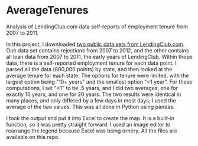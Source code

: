 # AverageTenures
Analysis of LendingClub.com data self-reports of employment tenure from 2007 to 2011.

In this project, I downloaded [two public data sets from LendingClub.com](https://www.lendingclub.com/info/download-data.action).  One data set contains rejections from 2007 to 2012, and the other contains all loan data from 2007 to 2011, the early years of LendingClub.  Within those data, there is a self-reported employment tenure for each data point.  I parsed all the data (800,000 points) by state, and then looked at the average tenure for each state. The options for tenure were limited, with the largest option being "10+ years" and the smallest option "<1 year".  For these computations, I set "<1" to be .5 years, and I did two averages, one for exactly 10 years, and one for 20 years.  The two results were identical in many places, and only differed by a few days in most days; I used the average of the two values. This was all done in Python using pandas.

I took the output and put it into Excel to create the map.  It is a built-in function, so it was pretty straight forward.  I used an image editor to rearrange the legend because Excel was being ornery. All the files are available on this repo.
